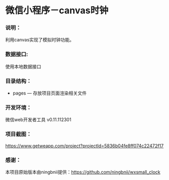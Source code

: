 # 微信小程序－canvas时钟

### 说明：

利用canvas实现了模拟时钟功能。

### 数据接口:

使用本地数据接口

### 目录结构：

- pages — 存放项目页面渲染相关文件

### 开发环境：

微信web开发者工具 v0.11.112301

### 项目截图：

https://www.getweapp.com/project?projectId=5836b04fe8ff074c22472f17

### 感谢：

本项目原始版本由ningbnii提供：https://github.com/ningbnii/wxsmall_clock